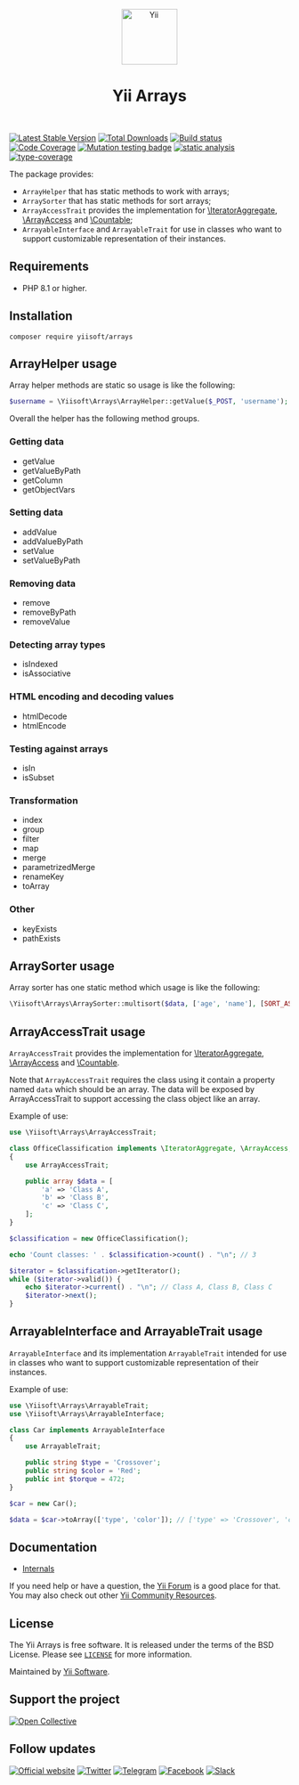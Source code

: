 <p align="center">
    <a href="https://github.com/yiisoft" target="_blank">
        <img src="https://yiisoft.github.io/docs/images/yii_logo.svg" height="100px" alt="Yii">
    </a>
    <h1 align="center">Yii Arrays</h1>
    <br>
</p>

[![Latest Stable Version](https://poser.pugx.org/yiisoft/arrays/v)](https://packagist.org/packages/yiisoft/arrays)
[![Total Downloads](https://poser.pugx.org/yiisoft/arrays/downloads)](https://packagist.org/packages/yiisoft/arrays)
[![Build status](https://github.com/yiisoft/arrays/actions/workflows/build.yml/badge.svg)](https://github.com/yiisoft/arrays/actions/workflows/build.yml)
[![Code Coverage](https://codecov.io/gh/yiisoft/arrays/graph/badge.svg?token=SMTMNF4KT9)](https://codecov.io/gh/yiisoft/arrays)
[![Mutation testing badge](https://img.shields.io/endpoint?style=flat&url=https%3A%2F%2Fbadge-api.stryker-mutator.io%2Fgithub.com%2Fyiisoft%2Farrays%2Fmaster)](https://dashboard.stryker-mutator.io/reports/github.com/yiisoft/arrays/master)
[![static analysis](https://github.com/yiisoft/arrays/workflows/static%20analysis/badge.svg)](https://github.com/yiisoft/arrays/actions?query=workflow%3A%22static+analysis%22)
[![type-coverage](https://shepherd.dev/github/yiisoft/arrays/coverage.svg)](https://shepherd.dev/github/yiisoft/arrays)

The package provides:

- `ArrayHelper` that has static methods to work with arrays;
- `ArraySorter` that has static methods for sort arrays;
- `ArrayAccessTrait` provides the implementation for
  [\IteratorAggregate](https://www.php.net/manual/class.iteratoraggregate),
  [\ArrayAccess](https://www.php.net/manual/class.arrayaccess) and
  [\Countable](https://www.php.net/manualn/class.countable.php);
- `ArrayableInterface` and `ArrayableTrait` for use in classes who want to support customizable representation of their instances.

## Requirements

- PHP 8.1 or higher.

## Installation

```shell
composer require yiisoft/arrays
```

## ArrayHelper usage

Array helper methods are static so usage is like the following:

```php
$username = \Yiisoft\Arrays\ArrayHelper::getValue($_POST, 'username');
```

Overall the helper has the following method groups.

### Getting data

- getValue
- getValueByPath
- getColumn
- getObjectVars

### Setting data

- addValue
- addValueByPath
- setValue
- setValueByPath

### Removing data

- remove
- removeByPath
- removeValue

### Detecting array types

- isIndexed
- isAssociative

### HTML encoding and decoding values

- htmlDecode
- htmlEncode

### Testing against arrays

- isIn
- isSubset

### Transformation

- index
- group
- filter
- map
- merge
- parametrizedMerge
- renameKey
- toArray

### Other

- keyExists
- pathExists

## ArraySorter usage

Array sorter has one static method which usage is like the following:

```php
\Yiisoft\Arrays\ArraySorter::multisort($data, ['age', 'name'], [SORT_ASC, SORT_DESC]);
```

## ArrayAccessTrait usage

`ArrayAccessTrait` provides the implementation for
[\IteratorAggregate](https://www.php.net/manual/class.iteratoraggregate),
[\ArrayAccess](https://www.php.net/manual/class.arrayaccess) and
[\Countable](https://www.php.net/manualn/class.countable.php).

Note that `ArrayAccessTrait` requires the class using it contain a property named `data` which should be an array.
The data will be exposed by ArrayAccessTrait to support accessing the class object like an array.

Example of use:

```php
use \Yiisoft\Arrays\ArrayAccessTrait;

class OfficeClassification implements \IteratorAggregate, \ArrayAccess, \Countable
{
    use ArrayAccessTrait;

    public array $data = [
        'a' => 'Class A',
        'b' => 'Class B',
        'c' => 'Class C',
    ];
}

$classification = new OfficeClassification();

echo 'Count classes: ' . $classification->count() . "\n"; // 3

$iterator = $classification->getIterator();
while ($iterator->valid()) {
    echo $iterator->current() . "\n"; // Class A, Class B, Class C
    $iterator->next();
}
```

## ArrayableInterface and ArrayableTrait usage

`ArrayableInterface` and its implementation `ArrayableTrait` intended for use in classes who want to support customizable representation of their instances.

Example of use:

```php
use \Yiisoft\Arrays\ArrayableTrait;
use \Yiisoft\Arrays\ArrayableInterface;

class Car implements ArrayableInterface
{
    use ArrayableTrait;

    public string $type = 'Crossover';
    public string $color = 'Red';
    public int $torque = 472;
}

$car = new Car();

$data = $car->toArray(['type', 'color']); // ['type' => 'Crossover', 'color' => 'Red']
```

## Documentation

- [Internals](docs/internals.md)

If you need help or have a question, the [Yii Forum](https://forum.yiiframework.com/c/yii-3-0/63) is a good place for that.
You may also check out other [Yii Community Resources](https://www.yiiframework.com/community).

## License

The Yii Arrays is free software. It is released under the terms of the BSD License.
Please see [`LICENSE`](./LICENSE.md) for more information.

Maintained by [Yii Software](https://www.yiiframework.com/).

## Support the project

[![Open Collective](https://img.shields.io/badge/Open%20Collective-sponsor-7eadf1?logo=open%20collective&logoColor=7eadf1&labelColor=555555)](https://opencollective.com/yiisoft)

## Follow updates

[![Official website](https://img.shields.io/badge/Powered_by-Yii_Framework-green.svg?style=flat)](https://www.yiiframework.com/)
[![Twitter](https://img.shields.io/badge/twitter-follow-1DA1F2?logo=twitter&logoColor=1DA1F2&labelColor=555555?style=flat)](https://twitter.com/yiiframework)
[![Telegram](https://img.shields.io/badge/telegram-join-1DA1F2?style=flat&logo=telegram)](https://t.me/yii3en)
[![Facebook](https://img.shields.io/badge/facebook-join-1DA1F2?style=flat&logo=facebook&logoColor=ffffff)](https://www.facebook.com/groups/yiitalk)
[![Slack](https://img.shields.io/badge/slack-join-1DA1F2?style=flat&logo=slack)](https://yiiframework.com/go/slack)

